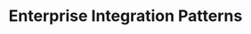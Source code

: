 ---
layout: page
title: Enterprise Integration Patterns
permalink: /Event-Driven-Architectures/Enterprise-Integration-Patterns
parent: Event Driven Architectures
has_children: true
nav_order: 3
---